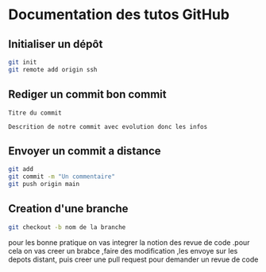 # Documentation des tutos GitHub

## Initialiser un dépôt

```bash
git init
git remote add origin ssh
```


## Rediger un commit bon commit

```
Titre du commit

Descrition de notre commit avec evolution donc les infos

```


## Envoyer un commit a distance

```bash
git add
git commit -m "Un commentaire"
git push origin main
```

## Creation d'une branche

```bash
git checkout -b nom de la branche
```

pour les bonne pratique on vas integrer la notion des revue de code .pour cela on vas creer un brabce ,faire des modification ,les envoye sur les depots distant, puis creer une pull request pour demander un revue de code
